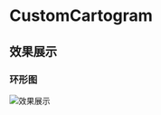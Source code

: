 # CustomCartogram
## 效果展示

### 环形图
![效果展示](https://github.com/xxfen/CustomCartogram/blob/master/img/OUU%5DHB3%7E2DFY%7ERLSE2APZ%7DR.png)

